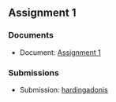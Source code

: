 ## Assignment 1

### Documents

- Document: [Assignment 1](docs/Assignment_1_-_Node_Modules,_Express,_MongoDB_and_REST_API.pdf)

### Submissions

- Submission: [hardingadonis](https://github.com/SDN302/assignment-1)
